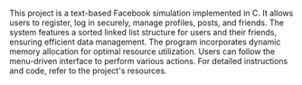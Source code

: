 This project is a text-based Facebook simulation implemented in C. It allows users to register, log in securely, manage profiles, posts, and friends. The system features a sorted linked list structure for users and their friends, ensuring efficient data management. The program incorporates dynamic memory allocation for optimal resource utilization. Users can follow the menu-driven interface to perform various actions. For detailed instructions and code, refer to the project's resources.
